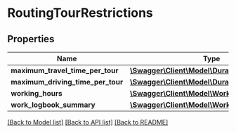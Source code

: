 # RoutingTourRestrictions

## Properties
Name | Type | Description | Notes
------------ | ------------- | ------------- | -------------
**maximum_travel_time_per_tour** | [**\Swagger\Client\Model\Duration**](Duration.md) |  | [optional] 
**maximum_driving_time_per_tour** | [**\Swagger\Client\Model\Duration**](Duration.md) |  | [optional] 
**working_hours** | [**\Swagger\Client\Model\WorkingHours**](WorkingHours.md) |  | [optional] 
**work_logbook_summary** | [**\Swagger\Client\Model\WorkLogbookSummary**](WorkLogbookSummary.md) |  | [optional] 

[[Back to Model list]](../../README.md#documentation-for-models) [[Back to API list]](../../README.md#documentation-for-api-endpoints) [[Back to README]](../../README.md)

